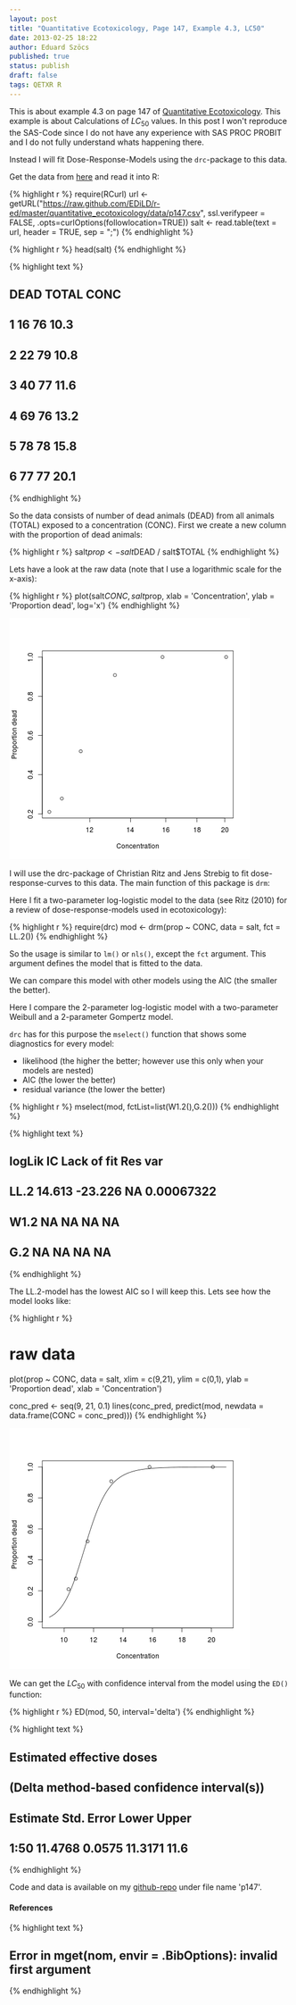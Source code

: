 ```yaml
---
layout: post
title: "Quantitative Ecotoxicology, Page 147, Example 4.3, LC50"
date: 2013-02-25 18:22
author: Eduard Szöcs
published: true
status: publish
draft: false
tags: QETXR R
---
```



 
This is about example 4.3 on page 147 of [Quantitative Ecotoxicology](http://www.crcpress.com/product/isbn/9781439835647). This example is about Calculations of $LC_{50}$ values.
In this post I won't reproduce the SAS-Code since I do not have any experience with SAS PROC PROBIT and I do not fully understand whats happening there.
 
Instead I will fit Dose-Response-Models using the `drc`-package to this data.
 
 
Get the data from [here](https://raw.github.com/EDiLD/r-ed/master/quantitative_ecotoxicology/data/p147.csv) and read it into R:
 

{% highlight r %}
require(RCurl)
url <- getURL("https://raw.github.com/EDiLD/r-ed/master/quantitative_ecotoxicology/data/p147.csv",
ssl.verifypeer = FALSE, .opts=curlOptions(followlocation=TRUE))
salt <- read.table(text = url, header = TRUE, sep = ";")
{% endhighlight %}

{% highlight r %}
head(salt)
{% endhighlight %}



{% highlight text %}
##   DEAD TOTAL CONC
## 1   16    76 10.3
## 2   22    79 10.8
## 3   40    77 11.6
## 4   69    76 13.2
## 5   78    78 15.8
## 6   77    77 20.1
{% endhighlight %}
 
So the data consists of number of dead animals (DEAD) from all animals (TOTAL) exposed to a concentration (CONC).
First we create a new column with the proportion of dead animals:
 

{% highlight r %}
salt$prop <- salt$DEAD / salt$TOTAL
{% endhighlight %}
 
Lets have a look at the raw data (note that I use a logarithmic scale for the x-axis):

{% highlight r %}
plot(salt$CONC, salt$prop, xlab = 'Concentration', ylab = 'Proportion dead', log='x')
{% endhighlight %}

![plot of chunk p147_plot_raw](/figures/p147_plot_raw-1.png) 
 
 
I will use the drc-package of Christian Ritz and Jens Strebig to fit dose-response-curves to this data. The main function of this package is `drm`:
 
 
Here I fit a two-parameter log-logistic model to the data (see Ritz (2010) for a review of dose-response-models used in ecotoxicology):

{% highlight r %}
require(drc)
mod <- drm(prop ~ CONC, data = salt, fct =  LL.2())
{% endhighlight %}
 
So the usage is similar to `lm()` or `nls()`, except the `fct` argument. This argument defines the model that is fitted to the data.
 
We can compare this model with other models using the AIC (the smaller the better). 
 
Here I compare the 2-parameter log-logistic model with a two-parameter Weibull and a 2-parameter Gompertz model. 
 
`drc` has for this purpose the `mselect()` function that shows some diagnostics for every model:
 
* likelihood (the higher the better; however use this only when your models are nested)
* AIC (the lower the better)
* residual variance (the lower the better)
 

{% highlight r %}
mselect(mod, fctList=list(W1.2(),G.2()))
{% endhighlight %}



{% highlight text %}
##      logLik      IC Lack of fit    Res var
## LL.2 14.613 -23.226          NA 0.00067322
## W1.2     NA      NA          NA         NA
## G.2      NA      NA          NA         NA
{% endhighlight %}
 
The LL.2-model has the lowest AIC so I will keep this. 
Lets see how the model looks like:

{% highlight r %}
# raw data
plot(prop ~ CONC, data = salt, xlim = c(9,21), ylim = c(0,1), ylab = 'Proportion dead', xlab = 'Concentration')
 
conc_pred <- seq(9, 21, 0.1)
lines(conc_pred, predict(mod, newdata = data.frame(CONC = conc_pred)))
{% endhighlight %}

![plot of chunk p147_plot_mod](/figures/p147_plot_mod-1.png) 
 
We can get the $LC_{50}$ with confidence interval from the model using the `ED()` function:

{% highlight r %}
ED(mod, 50, interval='delta')
{% endhighlight %}



{% highlight text %}
## 
## Estimated effective doses
## (Delta method-based confidence interval(s))
## 
##      Estimate Std. Error   Lower Upper
## 1:50  11.4768     0.0575 11.3171  11.6
{% endhighlight %}
 
Code and data is available on my [github-repo](https://github.com/EDiLD/r-ed/tree/master/quantitative_ecotoxicology) under file name 'p147'.
 
#### References
 

{% highlight text %}
## Error in mget(nom, envir = .BibOptions): invalid first argument
{% endhighlight %}
 
